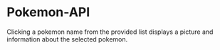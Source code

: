 # Pokemon-API

Clicking a pokemon name from the provided list displays a picture and information about the selected pokemon.
